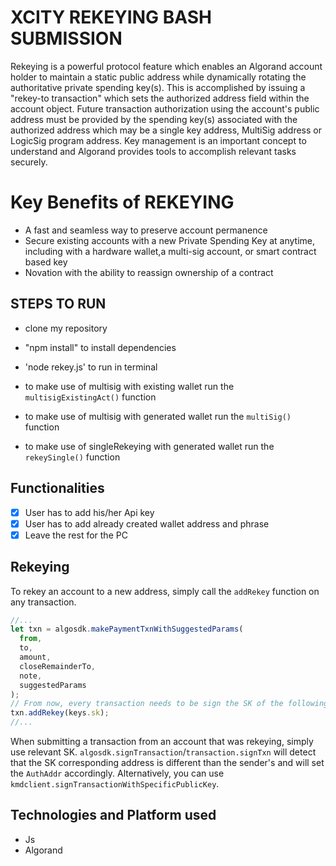# XCITY REKEYING BASH SUBMISSION

Rekeying is a powerful protocol feature which enables an Algorand account holder to maintain a static public address while dynamically rotating the authoritative private spending key(s). This is accomplished by issuing a "rekey-to transaction" which sets the authorized address field within the account object. Future transaction authorization using the account's public address must be provided by the spending key(s) associated with the authorized address which may be a single key address, MultiSig address or LogicSig program address. Key management is an important concept to understand and Algorand provides tools to accomplish relevant tasks securely.

# Key Benefits of REKEYING

- A fast and seamless way to preserve account permanence
- Secure existing accounts with a new Private Spending Key at anytime, including with a hardware wallet,a multi-sig account, or smart contract based key
- Novation with the ability to reassign ownership of a contract

## STEPS TO RUN

- clone my repository

- "npm install" to install dependencies

- 'node rekey.js' to run in terminal

- to make use of multisig with existing wallet run the `multisigExistingAct()` function

- to make use of multisig with generated wallet run the `multiSig()` function

- to make use of singleRekeying with generated wallet run the `rekeySingle()` function

## Functionalities

- [x] User has to add his/her Api key
- [x] User has to add already created wallet address and phrase
- [x] Leave the rest for the PC

## Rekeying

To rekey an account to a new address, simply call the `addRekey` function on any transaction.

```javascript
//...
let txn = algosdk.makePaymentTxnWithSuggestedParams(
  from,
  to,
  amount,
  closeRemainderTo,
  note,
  suggestedParams
);
// From now, every transaction needs to be sign the SK of the following address
txn.addRekey(keys.sk);
//...
```

When submitting a transaction from an account that was rekeying, simply use relevant SK. `algosdk.signTransaction`/`transaction.signTxn` will detect
that the SK corresponding address is different than the sender's and will set the `AuthAddr` accordingly. Alternatively, you can use `kmdclient.signTransactionWithSpecificPublicKey`.

## Technologies and Platform used

- Js
- Algorand
